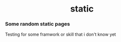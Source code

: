 <h1 align=center> static</h1>

### Some random static pages

Testing for some framwork or skill that i don't know yet 
